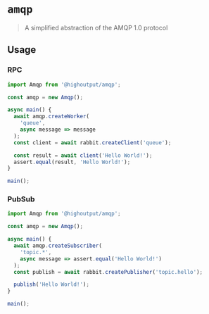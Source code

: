 # `amqp`

> A simplified abstraction of the AMQP 1.0 protocol

## Usage

### RPC

```typescript
import Amqp from '@highoutput/amqp';

const amqp = new Amqp();

async main() {
  await amqp.createWorker(
    'queue',
    async message => message
  );
  const client = await rabbit.createClient('queue');

  const result = await client('Hello World!');
  assert.equal(result, 'Hello World!');
}

main();
```

### PubSub

```typescript
import Amqp from '@highoutput/amqp';

const amqp = new Amqp();

async main() {
  await amqp.createSubscriber(
    'topic.*',
    async message => assert.equal('Hello World!')
  );
  const publish = await rabbit.createPublisher('topic.hello');

  publish('Hello World!');
}

main();
```
